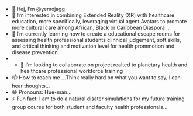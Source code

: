 - 👋 Hej, I’m @yemojagg
- 👀 I’m interested in combining Extended Reality (XR) with healthcare education, more specifically, leveraging virtual agent Avatars to promote more cultural care among African, Black or Caribbean Diaspora  ..
- 🌱 I’m currently learning how to create a educational escape rooms for assessing health professional students clinnical judgement, soft skills, and critical thinking and motivation level for health prommotion and disease prevention
- - 💞️ I’m looking to collaborate on project realted to planetary health and healthcare professional workforce training
- 📫 How to reach me ...Think really hard on what you want to say, I can hear thoughts...
- 😄 Pronouns: Hue-man...
- ⚡ Fun fact: I am to do a natural disater simulations for my future training group course for both student and faculty health  professionals...

<!---
yemojagg/yemojagg is a ✨ special ✨ repository because its `README.md` (this file) appears on your GitHub profile.
You can click the Preview link to take a look at your changes.
--->
